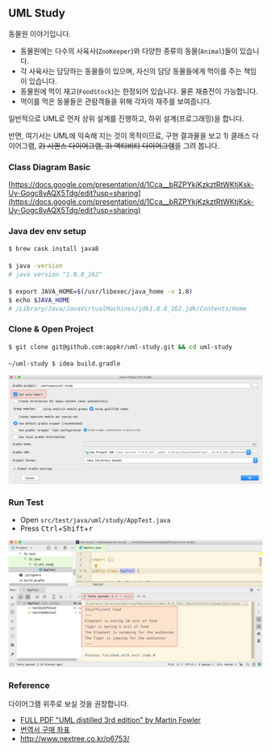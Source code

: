 ## UML Study

동물원 이야기입니다.

- 동물원에는 다수의 사육사(`ZooKeeper`)와 다양한 종류의 동물(`Animal`)들이 있습니다.
- 각 사육사는 담당하는 동물들이 있으며, 자신의 담당 동물들에게 먹이를 주는 책임이 있습니다.
- 동물원에 먹이 재고(`FoodStock`)는 한정되어 있습니다. 물론 재충전이 가능합니다.
- 먹이를 먹은 동물들은 관람객들을 위해 각자의 재주를 보여줍니다.

일반적으로 UML로 먼저 상위 설계를 진행하고, 하위 설계(프로그래밍)을 합니다. 

반면, 여기서는 UML에 익숙해 지는 것이 목적이므료, 구현 결과물을 보고 1) 클래스 다이어그램, ~~2) 시퀀스 다이어그램, 3) 액티비티 다이어그램~~을 그려 봅니다.

### Class Diagram Basic

[https://docs.google.com/presentation/d/1Cca__bRZPYkjKzkztRtWKtjKsk-Uy-Gogc8vAQX5Tdg/edit?usp=sharing](https://docs.google.com/presentation/d/1Cca__bRZPYkjKzkztRtWKtjKsk-Uy-Gogc8vAQX5Tdg/edit?usp=sharing)

### Java dev env setup

```bash
$ brew cask install java8 

$ java -version
# java version "1.8.0_162"

$ export JAVA_HOME=$(/usr/libexec/java_home -v 1.8)
$ echo $JAVA_HOME
# /Library/Java/JavaVirtualMachines/jdk1.8.0_162.jdk/Contents/Home 
```

### Clone & Open Project

```bash
$ git clone git@github.com:appkr/uml-study.git && cd uml-study

~/uml-study $ idea build.gradle
```

![](images/import-project.png)

### Run Test

- Open `src/test/java/uml/study/AppTest.java`
- Press <kbd>Ctrl</kbd>+<kbd>Shift</kbd>+<kbd>r</kbd>

![](images/run-test.png)

### Reference

다이어그램 위주로 보실 것을 권장합니다.

- [FULL PDF "UML distilled 3rd edition" by Martin Fowler](http://ce.sharif.edu/courses/96-97/2/ce418-1/resources/root/Books/UMLDistilled.pdf)  
- [번역서 구매 좌표](http://www.yes24.com/Product/Goods/1810885)
- http://www.nextree.co.kr/p6753/
